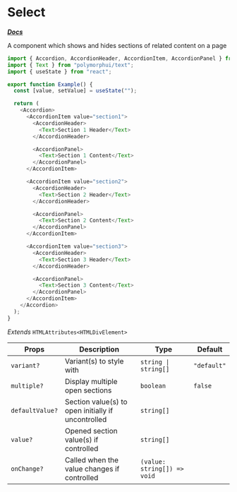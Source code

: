# Select

[**_Docs_**](../README.md)

A component which shows and hides sections of related content on a page

```typescript jsx
import { Accordion, AccordionHeader, AccordionItem, AccordionPanel } from "polymorphui/accordion";
import { Text } from "polymorphui/text";
import { useState } from "react";

export function Example() {
  const [value, setValue] = useState("");

  return (
    <Accordion>
      <AccordionItem value="section1">
        <AccordionHeader>
          <Text>Section 1 Header</Text>
        </AccordionHeader>

        <AccordionPanel>
          <Text>Section 1 Content</Text>
        </AccordionPanel>
      </AccordionItem>

      <AccordionItem value="section2">
        <AccordionHeader>
          <Text>Section 2 Header</Text>
        </AccordionHeader>

        <AccordionPanel>
          <Text>Section 2 Content</Text>
        </AccordionPanel>
      </AccordionItem>

      <AccordionItem value="section3">
        <AccordionHeader>
          <Text>Section 3 Header</Text>
        </AccordionHeader>

        <AccordionPanel>
          <Text>Section 3 Content</Text>
        </AccordionPanel>
      </AccordionItem>
    </Accordion>
  );
}
```

_Extends_ `HTMLAttributes<HTMLDivElement>`

| Props           | Description                                        | Type                        | Default     |
|-----------------|----------------------------------------------------|-----------------------------|-------------|
| `variant?`      | Variant(s) to style with                           | `string \| string[]`        | `"default"` |
| `multiple?`     | Display multiple open sections                     | `boolean`                   | `false`     |
| `defaultValue?` | Section value(s) to open initially if uncontrolled | `string[]`                  |             |
| `value?`        | Opened section value(s) if controlled              | `string[]`                  |             |
| `onChange?`     | Called when the value changes if controlled        | `(value: string[]) => void` |             |

